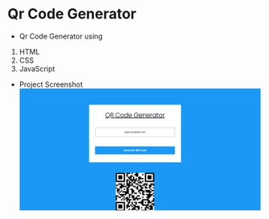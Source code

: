 # Qr Code Generator

- Qr Code Generator using

1. HTML
2. CSS
3. JavaScript

- Project Screenshot ![Image](./proj.png)
